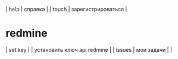 | help        | справка                 |
| touch       | зарегистрироваться      |

# redmine

| set.key | <api-key>  | установить ключ api redmine |
| issues  | мои задачи |                             |
